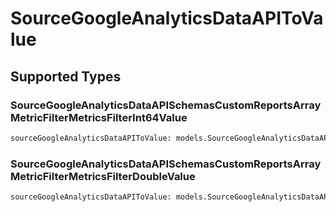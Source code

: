 # SourceGoogleAnalyticsDataAPIToValue


## Supported Types

### SourceGoogleAnalyticsDataAPISchemasCustomReportsArrayMetricFilterMetricsFilterInt64Value

```python
sourceGoogleAnalyticsDataAPIToValue: models.SourceGoogleAnalyticsDataAPISchemasCustomReportsArrayMetricFilterMetricsFilterInt64Value = /* values here */
```

### SourceGoogleAnalyticsDataAPISchemasCustomReportsArrayMetricFilterMetricsFilterDoubleValue

```python
sourceGoogleAnalyticsDataAPIToValue: models.SourceGoogleAnalyticsDataAPISchemasCustomReportsArrayMetricFilterMetricsFilterDoubleValue = /* values here */
```


